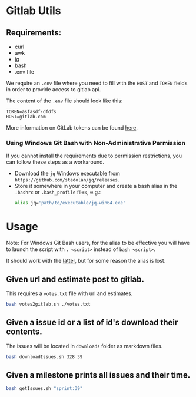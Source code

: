 # Gitlab Utils

## Requirements:

- curl
- awk
- [jq](https://github.com/stedolan/jq)
- bash
- .env file

We require an `.env` file where you need to fill with the `HOST` and `TOKEN` fields
in order to provide access to gitlab api.

The content of the `.env` file should look like this:
```
TOKEN=asfasdf-dfdfs
HOST=gitlab.com
```

More information on GitLab tokens can be found [here](https://docs.gitlab.com/ee/user/profile/personal_access_tokens.html).

### Using Windows Git Bash with Non-Administrative Permission

If you cannot install the requirements due to permission restrictions,
you can follow these steps as a workaround.

* Download the `jq` Windows executable from `https://github.com/stedolan/jq/releases`.
* Store it somewhere in your computer and create a bash alias in the `.bashrc` or `.bash_profile` files, e.g.:
    ```bash
    alias jq='path/to/executable/jq-win64.exe'
    ```

# Usage

Note: For Windows Git Bash users, for the alias to be effective you will have to launch the script with `. <script>` instead of `bash <script>`.

It should work with the [latter](https://stackoverflow.com/questions/415403/whats-the-difference-between-bashrc-bash-profile-and-environment/415444#415444), but for some reason the alias is lost. 

## Given url and estimate post to gitlab.

This requires a `votes.txt` file with url and estimates.

```bash
bash votes2gitlab.sh ./votes.txt
```

## Given a issue id or a list of id's download their contents.

The issues will be located in `downloads` folder as markdown files.

```bash
bash downloadIssues.sh 328 39
```

## Given a milestone prints all issues and their time.

```bash
bash getIssues.sh "sprint:39"
```

